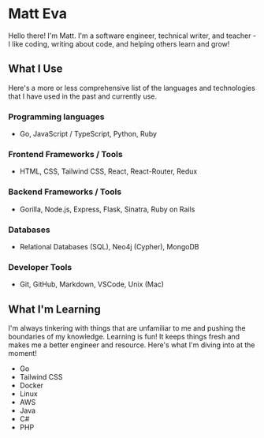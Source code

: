 # Matt Eva

Hello there! I'm Matt. I'm a software engineer, technical writer, and teacher - I like coding, writing about code, and helping others learn and grow!

## What I Use

Here's a more or less comprehensive list of the languages and technologies that I have used in the past and currently use. 

### Programming languages

- Go, JavaScript / TypeScript, Python, Ruby

### Frontend Frameworks / Tools

- HTML, CSS, Tailwind CSS, React, React-Router, Redux

### Backend Frameworks / Tools

- Gorilla, Node.js, Express, Flask, Sinatra, Ruby on Rails

### Databases

- Relational Databases (SQL), Neo4j (Cypher), MongoDB

### Developer Tools

- Git, GitHub, Markdown, VSCode, Unix (Mac)

## What I'm Learning

I'm always tinkering with things that are unfamiliar to me and pushing the boundaries of my knowledge. Learning is fun! It keeps things fresh and makes me a better engineer and resource. Here's what I'm diving into at the moment!

- Go
- Tailwind CSS
- Docker
- Linux
- AWS
- Java
- C#
- PHP

